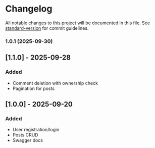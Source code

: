 # Changelog

All notable changes to this project will be documented in this file. See [standard-version](https://github.com/conventional-changelog/standard-version) for commit guidelines.

### 1.0.1 (2025-09-30)

## [1.1.0] - 2025-09-28
### Added
- Comment deletion with ownership check
- Pagination for posts

## [1.0.0] - 2025-09-20
### Added
- User registration/login
- Posts CRUD
- Swagger docs
